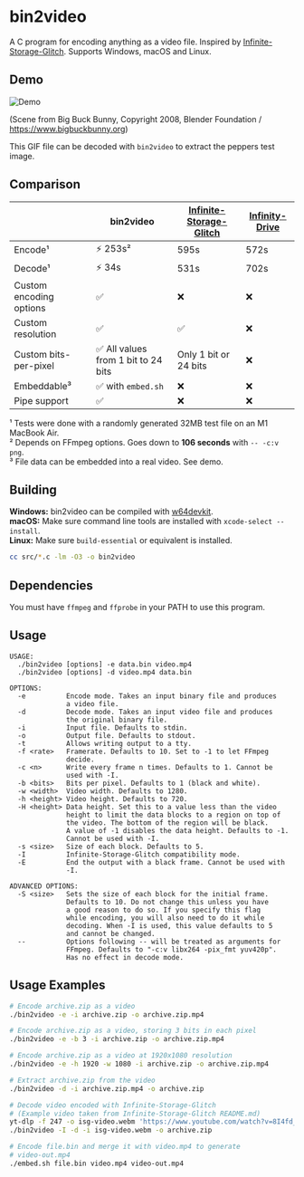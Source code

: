 # bin2video

A C program for encoding anything as a video file. Inspired by [Infinite-Storage-Glitch](https://github.com/DvorakDwarf/Infinite-Storage-Glitch). Supports Windows, macOS and Linux.

## Demo

![Demo](demo.gif)

(Scene from Big Buck Bunny, Copyright 2008, Blender Foundation / https://www.bigbuckbunny.org)

This GIF file can be decoded with `bin2video` to extract the peppers test image.

## Comparison

||bin2video|[Infinite-Storage-Glitch](https://github.com/DvorakDwarf/Infinite-Storage-Glitch)|[Infinity-Drive](https://github.com/rondotcomYT/Infinity-Drive)|
|---|---|---|---|
|Encode¹|⚡️ 253s²|595s|572s|
|Decode¹|⚡️ 34s|531s|702s|
|Custom encoding options|✅|❌|❌|
|Custom resolution|✅|✅|❌|
|Custom bits-per-pixel|✅ All values from 1 bit to 24 bits|Only 1 bit or 24 bits|❌|
|Embeddable³|✅ with `embed.sh`|❌|❌|
|Pipe support|✅|❌|❌|

¹ Tests were done with a randomly generated 32MB test file on an M1 MacBook Air.  
² Depends on FFmpeg options. Goes down to **106 seconds** with `-- -c:v png`.  
³ File data can be embedded into a real video. See demo.

## Building

**Windows:** bin2video can be compiled with [w64devkit](https://github.com/skeeto/w64devkit).  
**macOS:** Make sure command line tools are installed with `xcode-select --install`.  
**Linux:** Make sure `build-essential` or equivalent is installed.

```bash
cc src/*.c -lm -O3 -o bin2video
```

## Dependencies

You must have `ffmpeg` and `ffprobe` in your PATH to use this program.

## Usage

```
USAGE:
  ./bin2video [options] -e data.bin video.mp4
  ./bin2video [options] -d video.mp4 data.bin

OPTIONS:
  -e          Encode mode. Takes an input binary file and produces
              a video file.
  -d          Decode mode. Takes an input video file and produces
              the original binary file.
  -i          Input file. Defaults to stdin.
  -o          Output file. Defaults to stdout.
  -t          Allows writing output to a tty.
  -f <rate>   Framerate. Defaults to 10. Set to -1 to let FFmpeg
              decide.
  -c <n>      Write every frame n times. Defaults to 1. Cannot be
              used with -I.
  -b <bits>   Bits per pixel. Defaults to 1 (black and white).
  -w <width>  Video width. Defaults to 1280.
  -h <height> Video height. Defaults to 720.
  -H <height> Data height. Set this to a value less than the video
              height to limit the data blocks to a region on top of
              the video. The bottom of the region will be black.
              A value of -1 disables the data height. Defaults to -1.
              Cannot be used with -I.
  -s <size>   Size of each block. Defaults to 5.
  -I          Infinite-Storage-Glitch compatibility mode.
  -E          End the output with a black frame. Cannot be used with
              -I.

ADVANCED OPTIONS:
  -S <size>   Sets the size of each block for the initial frame.
              Defaults to 10. Do not change this unless you have
              a good reason to do so. If you specify this flag
              while encoding, you will also need to do it while
              decoding. When -I is used, this value defaults to 5
              and cannot be changed.
  --          Options following -- will be treated as arguments for
              FFmpeg. Defaults to "-c:v libx264 -pix_fmt yuv420p".
              Has no effect in decode mode.
```

## Usage Examples

```bash
# Encode archive.zip as a video
./bin2video -e -i archive.zip -o archive.zip.mp4

# Encode archive.zip as a video, storing 3 bits in each pixel
./bin2video -e -b 3 -i archive.zip -o archive.zip.mp4

# Encode archive.zip as a video at 1920x1080 resolution
./bin2video -e -h 1920 -w 1080 -i archive.zip -o archive.zip.mp4

# Extract archive.zip from the video
./bin2video -d -i archive.zip.mp4 -o archive.zip

# Decode video encoded with Infinite-Storage-Glitch
# (Example video taken from Infinite-Storage-Glitch README.md)
yt-dlp -f 247 -o isg-video.webm 'https://www.youtube.com/watch?v=8I4fd_Sap-g'
./bin2video -I -d -i isg-video.webm -o archive.zip

# Encode file.bin and merge it with video.mp4 to generate
# video-out.mp4
./embed.sh file.bin video.mp4 video-out.mp4
```